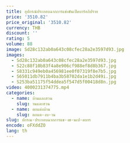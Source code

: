 ```yaml
---
title: อุปกรณ์ประกอบฉากการแข่งขันเปิดบาร์อภิปราย
price: '3510.82'
price_original: '3510.82'
currency: THB
discount: ''
rating: 5
volume: 88
image: Sd28c132ab0a643c08cfec28a2e3597d93.jpg
images:
  - Sd28c132ab0a643c08cfec28a2e3597d93.jpg
  - S22c88f10b83f4a8e906cf988ef8d8b367.jpg
  - S8331c949eb0a456981ee0f07319f8e7b5.jpg
  - S65011db7911b4ba3b58702da1e1b2d49i.jpg
  - S253ba51175f54ddea5f547d5f00418d8n.jpg
video: 4000231374775.mp4
categories:
  - name: บ้านและสวน
    slug: านและสวน
  - name: ตกแต่งบ้าน
    slug: ตกแต-งบ-าน
slug: ปกรณ-ประกอบฉากการแข-งข-นเป-ดบาร
encode: oFXddZO
lang: th
---
```

  